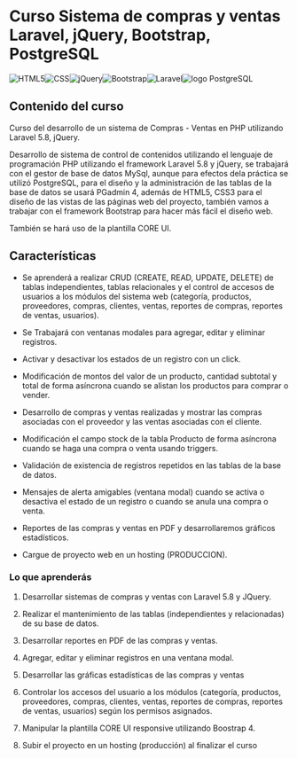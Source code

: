 ﻿# Curso Sistema de compras y ventas Laravel, jQuery, Bootstrap, PostgreSQL

![HTML5](https://img.icons8.com/fluency/96/html-5.png "logo html5")![CSS](https://img.icons8.com/fluency/96/css3.png "logo css3")![jQuery](https://img.icons8.com/external-tal-revivo-color-tal-revivo/96/external-jquery-is-a-javascript-library-designed-to-simplify-html-logo-color-tal-revivo.png "logo jQuery")![Bootstrap](https://img.icons8.com/color/96/bootstrap--v2.png "logo bootstrap")![Laravel](https://img.icons8.com/fluency/96/laravel.png "logo laravel")![](https://img.icons8.com/color/96/postgreesql.png "logo PostgreSQL")

## Contenido del curso
Curso del desarrollo de un sistema de Compras - Ventas en PHP utilizando Laravel 5.8, jQuery.

Desarrollo de sistema de control de contenidos utilizando el lenguaje de programación PHP utilizando el framework Laravel 5.8 y jQuery, se trabajará con el gestor de base de datos MySql, aunque para efectos dela práctica se utilizó PostgreSQL, para el diseño y la administración de las tablas de la base de datos se usará PGadmin 4, además de HTML5, CSS3 para el diseño de las vistas de las páginas web del proyecto, también vamos a trabajar con el framework Bootstrap para hacer más fácil el diseño web.

También se hará uso de la plantilla CORE UI.

## Características
- Se aprenderá a realizar CRUD (CREATE, READ, UPDATE, DELETE) de tablas independientes, tablas relacionales y el control de accesos de usuarios a los módulos del sistema web (categoría, productos, proveedores, compras, clientes, ventas, reportes de compras, reportes de ventas, usuarios).

- Se Trabajará con ventanas modales para agregar, editar y eliminar registros.
- Activar y desactivar los estados de un registro con un click.
- Modificación de montos del valor de un producto, cantidad subtotal y total de forma asíncrona cuando se alistan los productos para comprar o vender.
- Desarrollo de compras y ventas realizadas y mostrar las compras asociadas con el proveedor y las ventas asociadas con el cliente.
- Modificación el campo stock de la tabla Producto de forma asíncrona cuando se haga una compra o venta usando triggers.
- Validación de existencia de registros repetidos en las tablas de la base de datos.
- Mensajes de alerta amigables (ventana modal) cuando se activa o desactiva el estado de un registro o cuando se anula una compra o venta.
- Reportes de las compras y ventas en PDF y desarrollaremos gráficos estadísticos.
- Cargue de proyecto web en un hosting (PRODUCCION).

### Lo que aprenderás

1. Desarrollar sistemas de compras y ventas con Laravel 5.8 y JQuery.

2. Realizar el mantenimiento de las tablas (independientes y relacionadas) de su base de datos.
3. Desarrollar reportes en PDF de las compras y ventas.
4. Agregar, editar y eliminar registros en una ventana modal.
5. Desarrollar las gráficas estadísticas de las compras y ventas
6. Controlar los accesos del usuario a los módulos (categoría, productos, proveedores, compras, clientes, ventas, reportes de compras, reportes de ventas, usuarios) según los permisos asignados.
7. Manipular la plantilla CORE UI responsive utilizando Boostrap 4.
8. Subir el proyecto en un hosting (producción) al finalizar el curso
